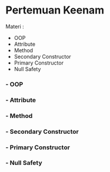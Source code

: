 # Pertemuan Keenam

Materi :
- OOP
- Attribute
- Method
- Secondary Constructor
- Primary Constructor
- Null Safety

### - OOP
### - Attribute
### - Method
### - Secondary Constructor
### - Primary Constructor
### - Null Safety